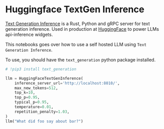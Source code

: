 # Huggingface TextGen Inference

[Text Generation Inference](https://github.com/huggingface/text-generation-inference) is a Rust, Python and gRPC server for text generation inference. Used in production at [HuggingFace](https://huggingface.co/) to power LLMs api-inference widgets.

This notebooks goes over how to use a self hosted LLM using `Text Generation Inference`.

<!-- WARNING: THIS FILE WAS AUTOGENERATED! DO NOT EDIT! Instead, edit the notebook w/the location & name as this file. -->

To use, you should have the `text_generation` python package installed.


```python
# !pip3 install text_generation
```


```python
llm = HuggingFaceTextGenInference(
    inference_server_url='http://localhost:8010/',
    max_new_tokens=512,
    top_k=10,
    top_p=0.95,
    typical_p=0.95,
    temperature=0.01,
    repetition_penalty=1.03,
)
llm("What did foo say about bar?")
```
